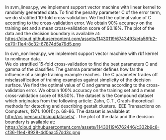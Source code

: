 In svm_linear.py, we implement support vector machine with linear kernel to randomly generated data.
To find the penalty parameter C of the error term, we do stratified 10-fold cross-validation.
We find the optimal value of C according to the cross-validation error. We obtain 90% 
accuracy on the training set and a mean cross-validation score of 90.18%.   The plot of 
the data and the decision boundary is available at:
https://cloud.githubusercontent.com/assets/11430119/6743493/efa56fb2-ce70-11e4-8c32-67874d5a79d5.png

In svm_nonlinear.py, we implement support vector machine with rbf kernel to nonlinear data.  
We do stratified 15-fold cross-validation to find the best parameters C and gamma of the classifier.
The gamma parameter defines how far the influence of a single training example reaches.
The C parameter trades off misclassification of training examples against simplicity of the decision surface.
We find the optimal value of C and gamma according to the cross-validation error. We obtain 100% 
accuracy on the training set and a mean cross-validation score of 98.50%. 
The dataset is the Compound dataset which originates from the following article:
Zahn, C.T., Graph-theoretical methods for detecting and describing gestalt clusters. IEEE Transactions on Computers, 1971. 100(1): p. 68-86.  The dataset is available at http://cs.joensuu.fi/sipu/datasets/ .
The plot of the data and the decision boundary is available at:
https://cloud.githubusercontent.com/assets/11430119/6762446/c332b9c8-cf36-11e4-8928-4d0aac57dd3c.png
